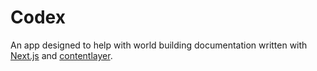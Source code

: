 # Codex

An app designed to help with world building documentation written with [Next.js](https://nextjs.org/) and [contentlayer](https://www.contentlayer.dev/).
